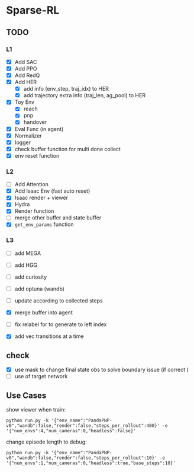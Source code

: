 # Sparse-RL

## TODO

### L1

- [x] Add SAC
- [x] Add PPO
- [x] Add RedQ
- [x] Add HER
  - [x] add info (env_step, traj_idx) to HER
  - [x] add trajectory extra info (traj_len, ag_pool) to HER
- [x] Toy Env
  - [x] reach
  - [x] pnp
  - [x] handover
- [x] Eval Func (in agent)
- [x] Normalizer
- [x] logger
- [x] check buffer function for multi done collect
- [x] env reset function 

### L2

- [ ] Add Attention
- [x] Add Isaac Env (fast auto reset)
- [x] Isaac render + viewer
- [x] Hydra
- [x] Render function
- [ ] merge other buffer and state buffer
- [x]  `get_env_params` function

### L3

- [ ] add MEGA
- [ ] add HGG
- [ ] add curiosity
- [ ] add optuna (wandb)
- [ ] update according to collected steps
- [x] merge buffer into agent
- [ ] fix relabel for to generate to left index
- [x] add vec transitions at a time


## check

- [x] use mask to change final state obs to solve boundary issue (if correct )
- [ ] use of target network

## Use Cases

show viewer when train:

```
python run.py -k '{"env_name":"PandaPNP-v0","wandb":false,"render":false,"steps_per_rollout":400}' -e '{"num_envs":4,"num_cameras":0,"headless":false}'
```

change episode length to debug:

```
python run.py -k '{"env_name":"PandaPNP-v0","wandb":false,"render":false,"steps_per_rollout":10}' -e '{"num_envs":1,"num_cameras":0,"headless":true,"base_steps":10}'
```